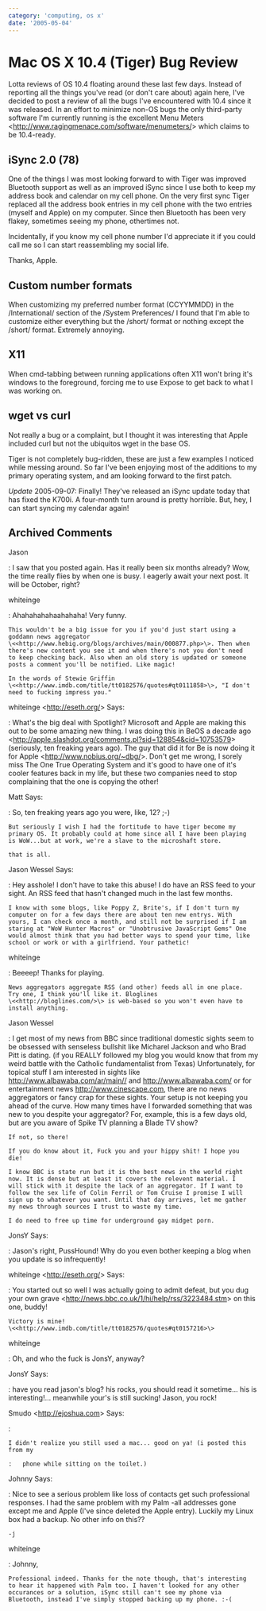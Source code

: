 ```yaml
---
category: 'computing, os x'
date: '2005-05-04'
---
```


Mac OS X 10.4 (Tiger) Bug Review
================================

Lotta reviews of OS 10.4 floating around these last few days. Instead of
reporting all the things you've read (or don't care about) again here,
I've decided to post a review of all the bugs I've encountered with 10.4
since it was released. In an effort to minimize non-OS bugs the only
third-party software I'm currently running is the excellent Menu Meters
\<<http://www.ragingmenace.com/software/menumeters/>\> which claims to
be 10.4-ready.

iSync 2.0 (78)
--------------

One of the things I was most looking forward to with Tiger was improved
Bluetooth support as well as an improved iSync since I use both to keep
my address book and calendar on my cell phone. On the very first sync
Tiger replaced all the address book entries in my cell phone with the
two entries (myself and Apple) on my computer. Since then Bluetooth has
been very flakey, sometimes seeing my phone, othertimes not.

Incidentally, if you know my cell phone number I'd appreciate it if you
could call me so I can start reassembling my social life.

Thanks, Apple.

Custom number formats
---------------------

When customizing my preferred number format (CCYYMMDD) in the
/International/ section of the /System Preferences/ I found that I'm
able to customize either everything but the /short/ format or nothing
except the /short/ format. Extremely annoying.

X11
---

When cmd-tabbing between running applications often X11 won't bring it's
windows to the foreground, forcing me to use Expose to get back to what
I was working on.

wget vs curl
------------

Not really a bug or a complaint, but I thought it was interesting that
Apple included curl but not the ubiquitos wget in the base OS.

Tiger is not completely bug-ridden, these are just a few examples I
noticed while messing around. So far I've been enjoying most of the
additions to my primary operating system, and am looking forward to the
first patch.

*Update* 2005-09-07: Finally! They've released an iSync update today
that has fixed the K700i. A four-month turn around is pretty horrible.
But, hey, I can start syncing my calendar again!

Archived Comments
-----------------

Jason

:   I saw that you posted again. Has it really been six months already?
    Wow, the time really flies by when one is busy. I eagerly await your
    next post. It will be October, right?

whiteinge

:   Ahahahahahaahahaha! Very funny.

    This wouldn't be a big issue for you if you'd just start using a
    goddamn news aggregator
    \<<http://www.hebig.org/blogs/archives/main/000877.php>\>. Then when
    there's new content you see it and when there's not you don't need
    to keep checking back. Also when an old story is updated or someone
    posts a comment you'll be notified. Like magic!

    In the words of Stewie Griffin
    \<<http://www.imdb.com/title/tt0182576/quotes#qt0111858>\>, "I don't
    need to fucking impress you."

whiteinge \<<http://eseth.org/>\> Says:

:   What's the big deal with Spotlight? Microsoft and Apple are making
    this out to be some amazing new thing. I was doing this in BeOS a
    decade ago
    \<<http://apple.slashdot.org/comments.pl?sid=128854&cid=10753579>\>
    (seriously, ten freaking years ago). The guy that did it for Be is
    now doing it for Apple \<<http://www.nobius.org/~dbg/>\>. Don't get
    me wrong, I sorely miss The One True Operating System and it's good
    to have one of it's cooler features back in my life, but these two
    companies need to stop complaining that the one is copying the
    other!

Matt Says:

:   So, ten freaking years ago you were, like, 12? ;-)

    But seriously I wish I had the fortitude to have tiger become my
    primary OS. It probably could at home since all I have been playing
    is WoW...but at work, we're a slave to the microshaft store.

    that is all.

Jason Wessel Says:

:   Hey asshole! I don't have to take this abuse! I do have an RSS feed
    to your sight. An RSS feed that hasn't changed much in the last few
    months.

    I know with some blogs, like Poppy Z, Brite's, if I don't turn my
    computer on for a few days there are about ten new entrys. With
    yours, I can check once a month, and still not be surprised if I am
    staring at "WoW Hunter Macros" or "Unobtrusive JavaScript Gems" One
    would almost think that you had better ways to spend your time, like
    school or work or with a girlfriend. Your pathetic!

whiteinge

:   Beeeep! Thanks for playing.

    News aggregators aggregate RSS (and other) feeds all in one place.
    Try one, I think you'll like it. Bloglines
    \<<http://bloglines.com/>\> is web-based so you won't even have to
    install anything.

Jason Wessel

:   I get most of my news from BBC since traditional domestic sights
    seem to be obsessed with senseless bullshit like Micharel Jackson
    and who Brad Pitt is dating. (if you REALLY followed my blog you
    would know that from my weird battle with the Catholic
    fundamentalist from Texas) Unfortunately, for topical stuff I am
    interested in sights like <http://www.albawaba.com/ar/main//> and
    <http://www.albawaba.com/> or for entertainment news
    <http://www.cinescape.com>, there are no news aggregators or fancy
    crap for these sights. Your setup is not keeping you ahead of the
    curve. How many times have I forwarded something that was new to you
    despite your aggregator? For, example, this is a few days old, but
    are you aware of Spike TV planning a Blade TV show?

    If not, so there!

    If you do know about it, Fuck you and your hippy shit! I hope you
    die!

    I know BBC is state run but it is the best news in the world right
    now. It is dense but at least it covers the relevent material. I
    will stick with it despite the lack of an aggregator. If I want to
    follow the sex life of Colin Ferril or Tom Cruise I promise I will
    sign up to whatever you want. Until that day arrives, let me gather
    my news through sources I trust to waste my time.

    I do need to free up time for underground gay midget porn.

JonsY Says:

:   Jason's right, PussHound! Why do you even bother keeping a blog when
    you update is so infrequently!

whiteinge \<<http://eseth.org/>\> Says:

:   You started out so well I was actually going to admit defeat, but
    you dug your own grave
    \<<http://news.bbc.co.uk/1/hi/help/rss/3223484.stm>\> on this one,
    buddy!

    Victory is mine!
    \<<http://www.imdb.com/title/tt0182576/quotes#qt0157216>\>

whiteinge

:   Oh, and who the fuck is JonsY, anyway?

JonsY Says:

:   have you read jason's blog? his rocks, you should read it
    sometime... his is interesting!\... meanwhile your's is still
    sucking! Jason, you rock!

Smudo \<<http://ejoshua.com>\> Says:

:   

    I didn't realize you still used a mac... good on ya! (i posted this from my

    :   phone while sitting on the toilet.)

Johnny Says:

:   Nice to see a serious problem like loss of contacts get such
    professional responses. I had the same problem with my Palm -all
    addresses gone except me and Apple (I've since deleted the Apple
    entry). Luckily my Linux box had a backup. No other info on this??

    -j

whiteinge

:   Johnny,

    Professional indeed. Thanks for the note though, that's interesting
    to hear it happened with Palm too. I haven't looked for any other
    occurances or a solution, iSync still can't see my phone via
    Bluetooth, instead I've simply stopped backing up my phone. :-(
